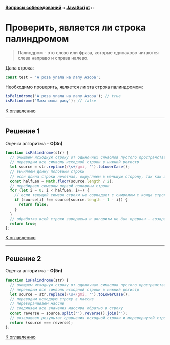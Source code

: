 **[Вопросы собеседований](../../README.md#tasks) ::** 
**[JavaScript](../../README.md#tasks-javascript) ::**
# Проверить, является ли строка палиндромом

> Палиндром - это слово или фраза, которые одинаково читаются слева направо и справа налево.

Дана строка:
```javascript
const test = 'А роза упала на лапу Азора';
```
Необходимо проверить, является ли эта строка палиндромом:
```javascript
isPalindrome('А роза упала на лапу Азора'); // true
isPalindrome('Мама мыла раму'); // false
```

[К оглавлению](../../README.md#tasks-javascript)

---

## Решение 1
Оценка алгоритма - **O(3n)**

```javascript
function isPalindrome(str) {
  // очищаем исходную строку от одиночных символов пустого пространства
  // переводим все символы исходной строки в нижний регистр
  let source = str.replace(/\s+/gmi, '').toLowerCase();
  // вычиляем длину половины строки
  // если длина строки нечетная, округляем в меньшую сторону, так как центральный символ не должен попадать в проверку - он всегда одинаков
  const halfLen = Math.floor(source.length / 2);
  // перебираем символы первой половины строки 
  for (let i = 0; i < halfLen; i++) {
    // если текущий символ строки не совпадает с символом с конца строки с учетом смещения (i) - возвращаем FALSE
    if (source[i] !== source[source.length - 1 - i]) {
      return false;
    }
  }
  // обработка всей строки завершена и алгоритм не был прерван - возвращаем TRUE
  return true;
};
```

[К оглавлению](../../README.md#tasks-javascript)

---

## Решение 2
Оценка алгоритма - **O(5n)**

```javascript
function isPalindrome(str) {
  // очищаем исходную строку от одиночных символов пустого пространства
  // переводим все символы исходной строки в нижний регистр
  let source = str.replace(/\s+/gmi, '').toLowerCase();
  // переводим исходную строку в массив
  // переворачиваем массив
  // соединяем все значения массива обратно в строку
  const reverse = source.split('').reverse().join('');
  // возвращаем результат сравнения исходной строки и перевернутой строки 
  return (source === reverse);
};
```

[К оглавлению](../../README.md#tasks-javascript)
